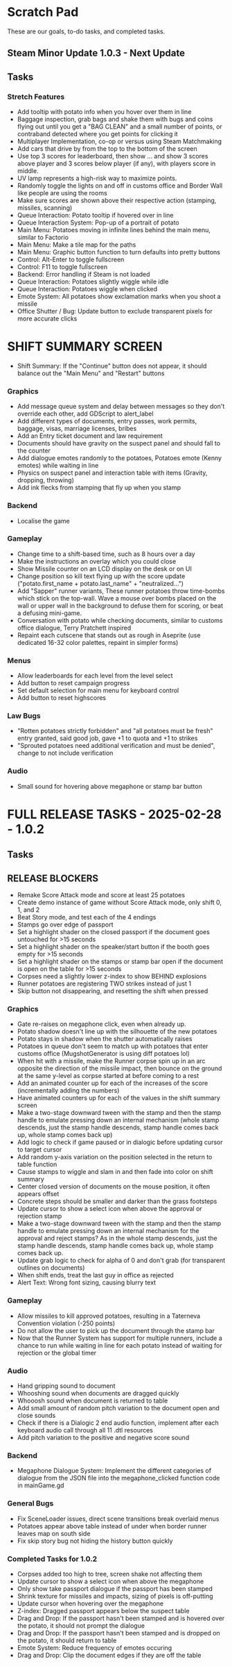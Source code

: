   # Scratch Pad
These are our goals, to-do tasks, and completed tasks.

## Steam Minor Update 1.0.3 - Next Update
## Tasks
### Stretch Features
- Add tooltip with potato info when you hover over them in line
- Baggage inspection, grab bags and shake them with bugs and coins flying out until you get a "BAG CLEAN" and a small number of points, or contraband detected where you get points for clicking it
- Multiplayer Implementation, co-op or versus using Steam Matchmaking
- Add cars that drive by from the top to the bottom of the screen
- Use top 3 scores for leaderboard, then show ... and show 3 scores above player and 3 scores below player (if any), with players score in middle. 
- UV lamp represents a high-risk way to maximize points.
- Randomly toggle the lights on and off in customs office and Border Wall like people are using the
  rooms
- Make sure scores are shown above their respective action (stamping, missiles, scanning)
- Queue Interaction: Potato tooltip if hovered over in line
- Queue Interaction System: Pop-up of a portrait of potato
- Main Menu: Potatoes moving in infinite lines behind the main menu, similar to Factorio
- Main Menu: Make a tile map for the paths
- Main Menu: Graphic button function to turn defaults into pretty buttons
- Control: Alt-Enter to toggle fullscreen 
- Control: F11 to toggle fullscreen 
- Backend: Error handling if Steam is not loaded
- Queue Interaction: Potatoes slightly wiggle while idle
- Queue Interaction: Potatoes wiggle when clicked
- Emote System: All potatoes show exclamation marks when you shoot a missile
- Office Shutter / Bug: Update button to exclude transparent pixels for more accurate clicks

# SHIFT SUMMARY SCREEN
- Shift Summary: If the "Continue" button does not appear, it should balance out the "Main Menu" and "Restart" buttons

### Graphics
- Add message queue system and delay between messages so they don't override each other, add GDScript to alert_label
- Add different types of documents, entry passes, work permits, baggage, visas, marriage licenses, bribes 
- Add an Entry ticket document and law requirement
- Documents should have gravity on the suspect panel and should fall to the counter
- Add dialogue emotes randomly to the potatoes, Potatoes emote (Kenny emotes) while waiting in line
- Physics on suspect panel and interaction table with items (Gravity, dropping, throwing)
- Add ink flecks from stamping that fly up when you stamp

### Backend
- Localise the game

### Gameplay
- Change time to a shift-based time, such as 8 hours over a day
- Make the instructions an overlay which you could close
- Show Missile counter on an LCD display on the desk or on UI
- Change position so kill text flying up with the score update ("potato.first_name + potato.last_name" + "neutralized...")
- Add "Sapper" runner variants, These runner potatoes throw time-bombs which stick on the top-wall. Wave a mouse over bombs placed on the wall or upper wall in the background to defuse them for scoring, or beat a defusing mini-game.
- Conversation with potato while checking documents, similar to customs office dialogue, Terry Pratchett inspired
- Repaint each cutscene that stands out as rough in Aseprite (use dedicated 16-32 color palettes, repaint in simpler forms)

### Menus
- Allow leaderboards for each level from the level select
- Add button to reset campaign progress
- Set default selection for main menu for keyboard control
- Add button to reset highscores

### Law Bugs
- "Rotten potatoes strictly forbidden" and "all potatoes must be fresh" entry granted, said good job, gave +1 to quota and +1 to strikes
- "Sprouted potatoes need additional verification and must be denied", change to not include verification

### Audio
- Small sound for hovering above megaphone or stamp bar button



# FULL RELEASE TASKS - 2025-02-28 - 1.0.2
## Tasks
## RELEASE BLOCKERS
- Remake Score Attack mode and score at least 25 potatoes
- Create demo instance of game without Score Attack mode, only shift 0, 1, and 2
- Beat Story mode, and test each of the 4 endings
- Stamps go over edge of passport
- Set a highlight shader on the closed passport if the document goes untouched for >15 seconds
- Set a highlight shader on the speaker/start button if the booth goes empty for >15 seconds
- Set a highlight shader on the stamps or stamp bar open if the document is open on the table for >15 seconds
- Corpses need a slightly lower z-index to show BEHIND explosions
- Runner potatoes are registering TWO strikes instead of just 1
- Skip button not disappearing, and resetting the shift when pressed


### Graphics  
- Gate re-raises on megaphone click, even when already up.
- Potato shadow doesn't line up with the silhouette of the new potatoes
- Potato stays in shadow when the shutter automatically raises
- Potatoes in queue don't seem to match up with potatoes that enter customs office (MugshotGenerator is using diff potatoes lol)
- When hit with a missile, make the Runner corpse spin up in an arc opposite the direction of the missile impact, then bounce on the ground at the same y-level as corpse started at before coming to a rest
- Add an animated counter up for each of the increases of the score (incrementally adding the numbers)
- Have animated counters up for each of the values in the shift summary screen
- Make a two-stage downward tween with the stamp and then the stamp handle to emulate pressing down an internal mechanism (whole stamp descends, just the stamp handle descends, stamp handle comes back up, whole stamp comes back up)
- Add logic to check if game paused or in dialogic before updating cursor to target cursor
- Add random y-axis variation on the position selected in the return to table function
- Cause stamps to wiggle and slam in and then fade into color on shift summary
- Center closed version of documents on the mouse position, it often appears offset
- Concrete steps should be smaller and darker than the grass footsteps
- Update cursor to show a select icon when above the approval or rejection stamp
- Make a two-stage downward tween with the stamp and then the stamp handle to emulate pressing down an internal mechanism for the approval and reject stamps? As in the whole stamp descends, just the stamp handle descends, stamp handle comes back up, whole stamp comes back up.
- Update grab logic to check for alpha of 0 and don't grab (for transparent outlines on documents)
- When shift ends, treat the last guy in office as rejected
- Alert Text: Wrong font sizing, causing blurry text

### Gameplay
- Allow missiles to kill approved potatoes, resulting in a Taterneva Convention violation (-250 points)
- Do not allow the user to pick up the document through the stamp bar
- Now that the Runner System has support for multiple runners, include a chance to run while waiting in line for each potato instead of waiting for rejection or the global timer

### Audio
- Hand gripping sound to document
- Whooshing sound when documents are dragged quickly
- Whooosh sound when document is returned to table
- Add small amount of random pitch variation to the document open and close sounds
- Check if there is a Dialogic 2 end audio function, implement after each keyboard audio call through all 11 .dtl resources
- Add pitch variation to the positive and negative score sound


### Backend
- Megaphone Dialogue System: Implement the different categories of dialogue from the JSON file into the megaphone_clicked function code in mainGame.gd

### General Bugs
- Fix SceneLoader issues, direct scene transitions break overlaid menus
- Potatoes appear above table instead of under when border runner leaves map on south side
- Fix skip story bug not hiding the history button quickly

### Completed Tasks for 1.0.2
- Corpses added too high to tree, screen shake not affecting them
- Update cursor to show a select icon when above the megaphone 
- Only show take passport dialogue if the passport has been stamped
- Shrink texture for missiles and impacts, sizing of pixels is off-putting
- Update cursor when hovering over the megaphone
- Z-index: Dragged passport appears below the suspect table
- Drag and Drop: If the passport hasn't been stamped and is hovered over the potato, it should not prompt the dialogue
- Drag and Drop: If the passport hasn't been stamped and is dropped on the potato, it should return to table
- Emote System: Reduce frequency of emotes occuring
- Drag and Drop: Clip the document edges if they are off the table
